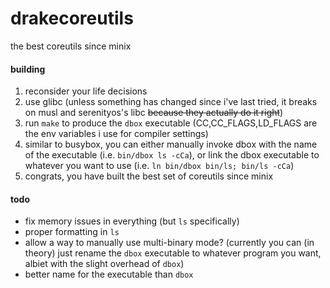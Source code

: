 # drakecoreutils
the best coreutils since minix
#### building
1. reconsider your life decisions
2. use glibc (unless something has changed since i've last tried, it breaks on musl and serenityos's libc ~~because they actually do it right~~)
3. run `make` to produce the `dbox` executable (CC,CC_FLAGS,LD_FLAGS are the env variables i use for compiler settings)
4. similar to busybox, you can either manually invoke dbox with the name of the executable (i.e. `bin/dbox ls -cCa`), or link the dbox executable to whatever you want to use (i.e. `ln bin/dbox bin/ls; bin/ls -cCa`)
5. congrats, you have built the best set of coreutils since minix
#### todo
- fix memory issues in everything (but `ls` specifically)
- proper formatting in `ls`
- allow a way to manually use multi-binary mode? (currently you can (in theory) just rename the `dbox` executable to whatever program you want, albiet with the slight overhead of `dbox`)
- better name for the executable than `dbox`

